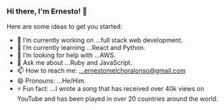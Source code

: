 ### Hi there, I'm Ernesto! 👋

Here are some ideas to get you started:

- 🔭 I’m currently working on ...full stack web development.
- 🌱 I’m currently learning ...React and Python.
- 🤔 I’m looking for help with ...AWS.
- 💬 Ask me about ...Ruby and JavaScript.
- 📫 How to reach me: ...ernestomelchoralonso@gmail.com
- 😄 Pronouns: ...He/Him.
- ⚡ Fun fact: ...I wrote a song that has received over 40k views on YouTube and has been played in over 20 countries around the world.
